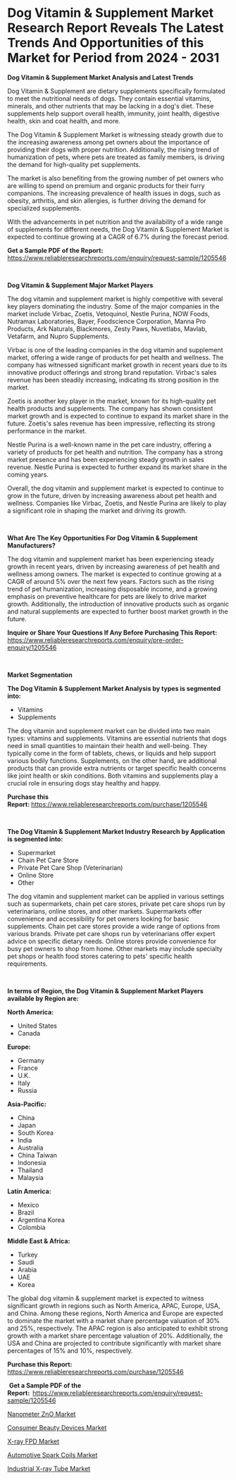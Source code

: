 <p><h1>Dog Vitamin & Supplement Market Research Report Reveals The Latest Trends And Opportunities of this Market for Period from 2024 - 2031</h1></p><p><strong>Dog Vitamin & Supplement Market Analysis and Latest Trends</strong></p>
<p><p>Dog Vitamin & Supplement are dietary supplements specifically formulated to meet the nutritional needs of dogs. They contain essential vitamins, minerals, and other nutrients that may be lacking in a dog's diet. These supplements help support overall health, immunity, joint health, digestive health, skin and coat health, and more.</p><p>The Dog Vitamin & Supplement Market is witnessing steady growth due to the increasing awareness among pet owners about the importance of providing their dogs with proper nutrition. Additionally, the rising trend of humanization of pets, where pets are treated as family members, is driving the demand for high-quality pet supplements.</p><p>The market is also benefiting from the growing number of pet owners who are willing to spend on premium and organic products for their furry companions. The increasing prevalence of health issues in dogs, such as obesity, arthritis, and skin allergies, is further driving the demand for specialized supplements.</p><p>With the advancements in pet nutrition and the availability of a wide range of supplements for different needs, the Dog Vitamin & Supplement Market is expected to continue growing at a CAGR of 6.7% during the forecast period.</p></p>
<p><strong>Get a Sample PDF of the Report:&nbsp;</strong> <a href="https://www.reliableresearchreports.com/enquiry/request-sample/1205546">https://www.reliableresearchreports.com/enquiry/request-sample/1205546</a></p>
<p>&nbsp;</p>
<p><strong>Dog Vitamin & Supplement Major Market Players</strong></p>
<p><p>The dog vitamin and supplement market is highly competitive with several key players dominating the industry. Some of the major companies in the market include Virbac, Zoetis, Vetoquinol, Nestle Purina, NOW Foods, Nutramax Laboratories, Bayer, Foodscience Corporation, Manna Pro Products, Ark Naturals, Blackmores, Zesty Paws, Nuvetlabs, Mavlab, Vetafarm, and Nupro Supplements.</p><p>Virbac is one of the leading companies in the dog vitamin and supplement market, offering a wide range of products for pet health and wellness. The company has witnessed significant market growth in recent years due to its innovative product offerings and strong brand reputation. Virbac's sales revenue has been steadily increasing, indicating its strong position in the market.</p><p>Zoetis is another key player in the market, known for its high-quality pet health products and supplements. The company has shown consistent market growth and is expected to continue to expand its market share in the future. Zoetis's sales revenue has been impressive, reflecting its strong performance in the market.</p><p>Nestle Purina is a well-known name in the pet care industry, offering a variety of products for pet health and nutrition. The company has a strong market presence and has been experiencing steady growth in sales revenue. Nestle Purina is expected to further expand its market share in the coming years.</p><p>Overall, the dog vitamin and supplement market is expected to continue to grow in the future, driven by increasing awareness about pet health and wellness. Companies like Virbac, Zoetis, and Nestle Purina are likely to play a significant role in shaping the market and driving its growth.</p></p>
<p>&nbsp;</p>
<p><strong>What Are The Key Opportunities For Dog Vitamin & Supplement Manufacturers?</strong></p>
<p><p>The dog vitamin and supplement market has been experiencing steady growth in recent years, driven by increasing awareness of pet health and wellness among owners. The market is expected to continue growing at a CAGR of around 5% over the next few years. Factors such as the rising trend of pet humanization, increasing disposable income, and a growing emphasis on preventive healthcare for pets are likely to drive market growth. Additionally, the introduction of innovative products such as organic and natural supplements are expected to further boost market growth in the future.</p></p>
<p><strong>Inquire or Share Your Questions If Any Before Purchasing This Report:</strong> <a href="https://www.reliableresearchreports.com/enquiry/pre-order-enquiry/1205546">https://www.reliableresearchreports.com/enquiry/pre-order-enquiry/1205546</a></p>
<p>&nbsp;</p>
<p><strong>Market Segmentation</strong></p>
<p><strong>The Dog Vitamin & Supplement Market Analysis by types is segmented into:</strong></p>
<p><ul><li>Vitamins</li><li>Supplements</li></ul></p>
<p><p>The dog vitamin and supplement market can be divided into two main types: vitamins and supplements. Vitamins are essential nutrients that dogs need in small quantities to maintain their health and well-being. They typically come in the form of tablets, chews, or liquids and help support various bodily functions. Supplements, on the other hand, are additional products that can provide extra nutrients or target specific health concerns like joint health or skin conditions. Both vitamins and supplements play a crucial role in ensuring dogs stay healthy and happy.</p></p>
<p><strong>Purchase this Report:&nbsp;</strong><a href="https://www.reliableresearchreports.com/purchase/1205546">https://www.reliableresearchreports.com/purchase/1205546</a></p>
<p>&nbsp;</p>
<p><strong>The Dog Vitamin & Supplement Market Industry Research by Application is segmented into:</strong></p>
<p><ul><li>Supermarket</li><li>Chain Pet Care Store</li><li>Private Pet Care Shop (Veterinarian)</li><li>Online Store</li><li>Other</li></ul></p>
<p><p>The dog vitamin and supplement market can be applied in various settings such as supermarkets, chain pet care stores, private pet care shops run by veterinarians, online stores, and other markets. Supermarkets offer convenience and accessibility for pet owners looking for basic supplements. Chain pet care stores provide a wide range of options from various brands. Private pet care shops run by veterinarians offer expert advice on specific dietary needs. Online stores provide convenience for busy pet owners to shop from home. Other markets may include specialty pet shops or health food stores catering to pets' specific health requirements.</p></p>
<p>&nbsp;</p>
<p><strong>In terms of Region, the Dog Vitamin & Supplement Market Players available by Region are:</strong></p>
<p>
    <p> <strong> North America: </strong>
        <ul>
            <li>United States</li>
            <li>Canada</li>
        </ul>
        </p> 
    <p> <strong> Europe: </strong>
        <ul>
            <li>Germany</li>
            <li>France</li>
            <li>U.K.</li>
            <li>Italy</li>
            <li>Russia</li>
        </ul>
        </p> 
    <p> <strong> Asia-Pacific: </strong>
        <ul>
            <li>China</li>
            <li>Japan</li>
            <li>South Korea</li>
            <li>India</li>
            <li>Australia</li>
            <li>China Taiwan</li>
            <li>Indonesia</li>
            <li>Thailand</li>
            <li>Malaysia</li>
        </ul>
        </p> 
    <p> <strong> Latin America: </strong>
        <ul>
            <li>Mexico</li>
            <li>Brazil</li>
            <li>Argentina Korea</li>
            <li>Colombia</li>
        </ul>
        </p> 
    <p> <strong> Middle East & Africa: </strong>
        <ul>
            <li>Turkey</li>
            <li>Saudi</li>
            <li>Arabia</li>
            <li>UAE</li>
            <li>Korea</li>
        </ul>
    </p>
    </p>
<p><p>The global dog vitamin & supplement market is expected to witness significant growth in regions such as North America, APAC, Europe, USA, and China. Among these regions, North America and Europe are expected to dominate the market with a market share percentage valuation of 30% and 25%, respectively. The APAC region is also anticipated to exhibit strong growth with a market share percentage valuation of 20%. Additionally, the USA and China are projected to contribute significantly with market share percentages of 15% and 10%, respectively.</p></p>
<p><strong>Purchase this Report: </strong><a href="https://www.reliableresearchreports.com/purchase/1205546">https://www.reliableresearchreports.com/purchase/1205546</a></p>
<p>&nbsp;<strong>Get a Sample PDF of the Report:&nbsp;&nbsp;</strong><a href="https://www.reliableresearchreports.com/enquiry/request-sample/1205546">https://www.reliableresearchreports.com/enquiry/request-sample/1205546</a></p>
<p><strong></strong></p>
<p><p><a href="https://github.com/elizabethdagraca/Market-Research-Report-List-2/blob/main/nanometer-zno-market.md">Nanometer ZnO Market</a></p><p><a href="https://github.com/santosh758595/Market-Research-Report-List-3/blob/main/consumer-beauty-devices-market.md">Consumer Beauty Devices Market</a></p><p><a href="https://github.com/santosh758595/Market-Research-Report-List-3/blob/main/x-ray-fpd-market.md">X-ray FPD Market</a></p><p><a href="https://github.com/mbisetmhermsr/Market-Research-Report-List-1/blob/main/automotive-spark-coils-market.md">Automotive Spark Coils Market</a></p><p><a href="https://github.com/zjyglelu/Market-Research-Report-List-1/blob/main/industrial-x-ray-tube-market.md">Industrial X-ray Tube Market</a></p></p>